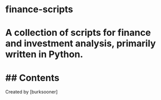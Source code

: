 # finance-scripts

# A collection of scripts for finance and investment analysis, primarily written in Python.

# ## Contents
Created by [burksooner]
